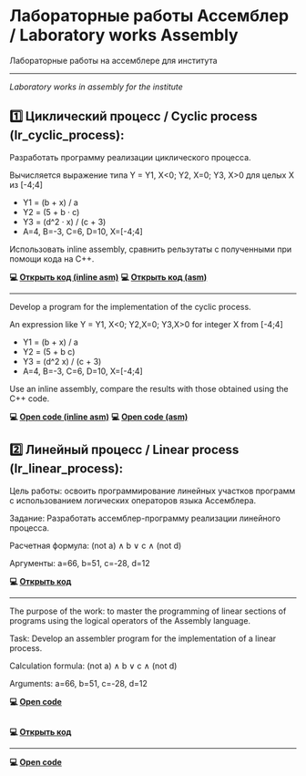 # Лабораторные работы Ассемблер / Laboratory works Assembly
Лабораторные работы на ассемблере для института
____
*Laboratory works in assembly for the institute*


## 1️⃣ Циклический процесс / Cyclic process (lr_сyclic_process):

Разработать программу реализации циклического процесса.

Вычисляется выражение типа Y = Y1, X<0; Y2, X=0; Y3, X>0 для целых X из [-4;4]

- Y1 = (b + x) / a
- Y2 = (5 + b · c)
- Y3 = (d^2 · x) / (c + 3)
- A=4, B=-3, C=6, D=10, X=[-4;4]

Использовать inline assembly, сравнить рельзутаты с полученными при помощи кода на C++.

**💻 [Открыть код (inline asm)](https://github.com/countsheeptosleep/laboratory_works_asm/blob/main/lr_cyclic_process.cpp)**
**💻 [Открыть код (asm)](https://github.com/countsheeptosleep/laboratory_works_asm/blob/main/lr_cyclic_process.asm)**
____

Develop a program for the implementation of the cyclic process.

An expression like Y = Y1, X<0; Y2,X=0; Y3,X>0 for integer X from [-4;4]

- Y1 = (b + x) / a
- Y2 = (5 + b c)
- Y3 = (d^2 x) / (c + 3)
- A=4, B=-3, C=6, D=10, X=[-4;4]

Use an inline assembly, compare the results with those obtained using the C++ code.

**💻 [Open code (inline asm)](https://github.com/countsheeptosleep/laboratory_works_asm/blob/main/lr_cyclic_process.cpp)**
**💻 [Open code (asm)](https://github.com/countsheeptosleep/laboratory_works_asm/blob/main/lr_cyclic_process.asm)**

## 

## 2️⃣ Линейный процесс / Linear process (lr_linear_process):

Цель работы: освоить программирование линейных участков программ с использованием логических операторов языка Ассемблера.

Задание: Разработать ассемблер-программу реализации линейного процесса.

Расчетная формула: (not a) ∧ b ∨ c ∧ (not d)

Аргументы: a=66, b=51, c=-28, d=12

**💻 [Открыть код]()**
____

The purpose of the work: to master the programming of linear sections of programs using the logical operators of the Assembly language.

Task: Develop an assembler program for the implementation of a linear process.

Calculation formula: (not a) ∧ b ∨ c ∧ (not d)

Arguments: a=66, b=51, c=-28, d=12

**💻 [Open code]()**


## 


**💻 [Открыть код]()**
____


**💻 [Open code]()**
